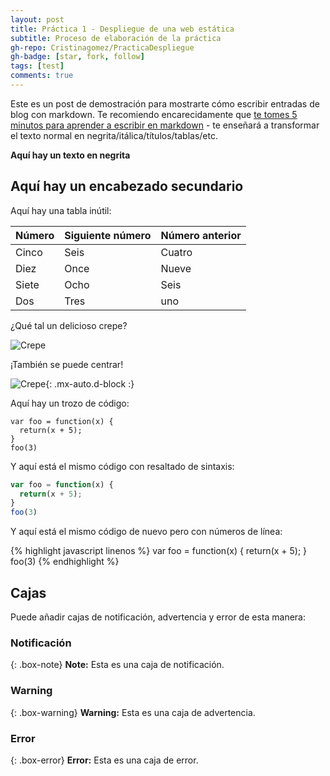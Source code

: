 ```yaml
---
layout: post
title: Práctica 1 - Despliegue de una web estática
subtitle: Proceso de elaboración de la práctica
gh-repo: Cristinagomez/PracticaDespliegue
gh-badge: [star, fork, follow]
tags: [test]
comments: true
---
```


Este es un post de demostración para mostrarte cómo escribir entradas de blog con markdown.  Te recomiendo encarecidamente que [te tomes 5 minutos para aprender a escribir en markdown](https://markdowntutorial.com/) - te enseñará a transformar el texto normal en negrita/itálica/títulos/tablas/etc.

**Aquí hay un texto en negrita**

## Aquí hay un encabezado secundario

Aquí hay una tabla inútil:

| Número | Siguiente número | Número anterior |
| :------ |:--- | :--- |
| Cinco | Seis | Cuatro |
| Diez | Once | Nueve |
| Siete | Ocho | Seis |
| Dos | Tres | uno |


¿Qué tal un delicioso crepe?

![Crepe](https://s3-media3.fl.yelpcdn.com/bphoto/cQ1Yoa75m2yUFFbY2xwuqw/348s.jpg)

¡También se puede centrar!

![Crepe](https://s3-media3.fl.yelpcdn.com/bphoto/cQ1Yoa75m2yUFFbY2xwuqw/348s.jpg){: .mx-auto.d-block :}

Aquí hay un trozo de código:

~~~
var foo = function(x) {
  return(x + 5);
}
foo(3)
~~~

Y aquí está el mismo código con resaltado de sintaxis:

```javascript
var foo = function(x) {
  return(x + 5);
}
foo(3)
```

Y aquí está el mismo código de nuevo pero con números de línea:

{% highlight javascript linenos %}
var foo = function(x) {
  return(x + 5);
}
foo(3)
{% endhighlight %}

## Cajas
Puede añadir cajas de notificación, advertencia y error de esta manera:

### Notificación

{: .box-note}
**Note:** Esta es una caja de notificación.

### Warning

{: .box-warning}
**Warning:** Esta es una caja de advertencia.

### Error

{: .box-error}
**Error:** Esta es una caja de error.
